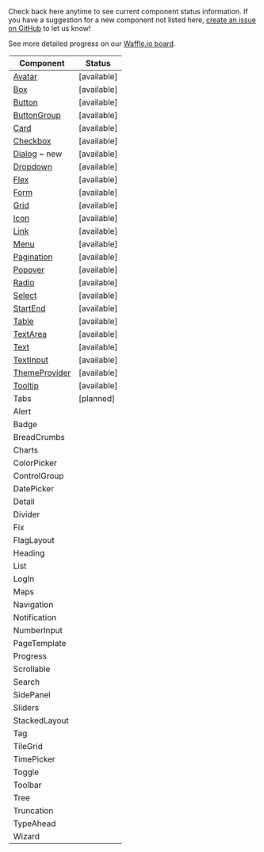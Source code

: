 Check back here anytime to see current component status information.
If you have a suggestion for a new component not listed here, [create an issue on GitHub](https://github.com/mineral-ui/mineral-ui/issues) to let us know!

See more detailed progress on our [Waffle.io board](https://waffle.io/mineral-ui/mineral-ui).

<Legend />

<!--
Labels:
  ~ new
  ~ experimental

Statuses:
  [available]
  [planned]
  [in development]
  [deprecated]
-->

| Component                                   | Status      |
| ------------------------------------------- | ----------- |
| [Avatar](/components/avatar)                | [available] |
| [Box](/components/box)                      | [available] |
| [Button](/components/button)                | [available] |
| [ButtonGroup](/components/button-group)     | [available] |
| [Card](/components/card)                    | [available] |
| [Checkbox](/components/checkbox)            | [available] |
| [Dialog](/components/dialog) ~ new          | [available] |
| [Dropdown](/components/dropdown)            | [available] |
| [Flex](/components/flex)                    | [available] |
| [Form](/components/form-field)              | [available] |
| [Grid](/components/grid)                    | [available] |
| [Icon](/components/icon)                    | [available] |
| [Link](/components/link)                    | [available] |
| [Menu](/components/menu)                    | [available] |
| [Pagination](/components/pagination)        | [available] |
| [Popover](/components/popover)              | [available] |
| [Radio](/components/radio)                  | [available] |
| [Select](/components/select)                | [available] |
| [StartEnd](/components/start-end)           | [available] |
| [Table](/components/table)                  | [available] |
| [TextArea](/components/text-area)           | [available] |
| [Text](/components/text)                    | [available] |
| [TextInput](/components/text-input)         | [available] |
| [ThemeProvider](/components/theme-provider) | [available] |
| [Tooltip](/components/tooltip)              | [available] |
| Tabs                                        | [planned]   |
| Alert                                       |             |
| Badge                                       |             |
| BreadCrumbs                                 |             |
| Charts                                      |             |
| ColorPicker                                 |             |
| ControlGroup                                |             |
| DatePicker                                  |             |
| Detail                                      |             |
| Divider                                     |             |
| Fix                                         |             |
| FlagLayout                                  |             |
| Heading                                     |             |
| List                                        |             |
| LogIn                                       |             |
| Maps                                        |             |
| Navigation                                  |             |
| Notification                                |             |
| NumberInput                                 |             |
| PageTemplate                                |             |
| Progress                                    |             |
| Scrollable                                  |             |
| Search                                      |             |
| SidePanel                                   |             |
| Sliders                                     |             |
| StackedLayout                               |             |
| Tag                                         |             |
| TileGrid                                    |             |
| TimePicker                                  |             |
| Toggle                                      |             |
| Toolbar                                     |             |
| Tree                                        |             |
| Truncation                                  |             |
| TypeAhead                                   |             |
| Wizard                                      |             |
